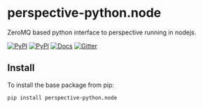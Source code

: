 # perspective-python.node
ZeroMQ based python interface to perspective running in nodejs. 

[![PyPI](https://img.shields.io/pypi/v/perspective-python.node.svg)](https://pypi.python.org/pypi/perspective-python.node)
[![PyPI](https://img.shields.io/pypi/l/perspective-python.node.svg)](https://pypi.python.org/pypi/perspective-python.node)
[![Docs](https://img.shields.io/readthedocs/perspective-python.svg)](https://perspective-python.readthedocs.io)
[![Gitter](https://img.shields.io/gitter/room/nwjs/nw.js.svg)](https://gitter.im/finos/perspective)

## Install
To install the base package from pip:

`pip install perspective-python.node`
